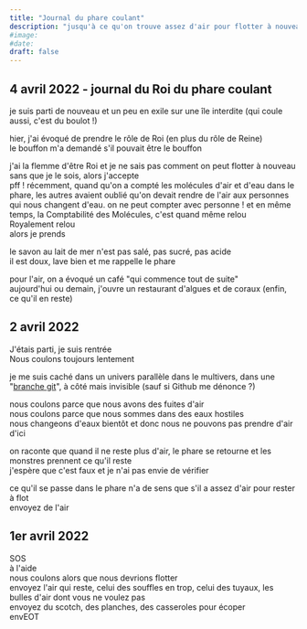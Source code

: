 ```yaml
---
title: "Journal du phare coulant"
description: "jusqu'à ce qu'on trouve assez d'air pour flotter à nouveau, assez d'air pour faire durer le geste d'accueil"
#image:
#date: 
draft: false
---
```


## 4 avril 2022 - journal du Roi du phare coulant

je suis parti de nouveau et un peu en exile sur une île interdite (qui coule aussi, c'est du boulot !)

hier, j'ai évoqué de prendre le rôle de Roi (en plus du rôle de Reine)\
le bouffon m'a demandé s'il pouvait être le bouffon

j'ai la flemme d'être Roi et je ne sais pas comment on peut flotter à nouveau sans que je le sois, alors j'accepte\
pff ! récemment, quand qu'on a compté les molécules d'air et d'eau dans le phare, les autres avaient oublié qu'on devait rendre de l'air aux personnes qui nous changent d'eau. on ne peut compter avec personne !
et en même temps, la Comptabilité des Molécules, c'est quand même relou\
Royalement relou\
alors je prends

le savon au lait de mer n'est pas salé, pas sucré, pas acide\
il est doux, lave bien et me rappelle le phare

pour l'air, on a évoqué un café "qui commence tout de suite"\
aujourd'hui ou demain, j'ouvre un restaurant d'algues et de coraux (enfin, ce qu'il en reste)



## 2 avril 2022

J'étais parti, je suis rentrée\
Nous coulons toujours lentement

je me suis caché dans un univers parallèle dans le multivers, dans une "[branche git](https://git-scm.com/book/fr/v2/Les-branches-avec-Git-Les-branches-en-bref)", à côté mais invisible (sauf si Github me dénonce ?)

nous coulons parce que nous avons des fuites d'air\
nous coulons parce que nous sommes dans des eaux hostiles\
nous changeons d'eaux bientôt et donc nous ne pouvons pas prendre d'air d'ici

on raconte que quand il ne reste plus d'air, le phare se retourne et les monstres prennent ce qu'il reste\
j'espère que c'est faux et je n'ai pas envie de vérifier

ce qu'il se passe dans le phare n'a de sens que s'il a assez d'air pour rester à flot\
envoyez de l'air


## 1er avril 2022

SOS\
à l'aide\
nous coulons alors que nous devrions flotter\
envoyez l'air qui reste, celui des souffles en trop, celui des tuyaux, les bulles d'air dont vous ne voulez pas\
envoyez du scotch, des planches, des casseroles pour écoper\
envEOT